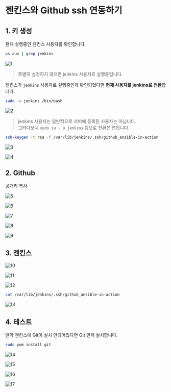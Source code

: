 # 젠킨스와 Github ssh 연동하기


## 1. 키 생성

현재 실행중인 젠킨스 사용자를 확인합니다.

```bash
ps aux | grep jenkins
```

![1](./images/1.png)

> 특별히 설정하지 않으면 jenkins 사용자로 실행중입니다.

젠킨스가 ```jenkins``` 사용자로 실행중인게 확인되었다면 **현재 사용자를 jenkins로 전환**합니다.

```bash
sudo -u jenkins /bin/bash
```

![2](./images/2.png)

> jenkins 사용자는 일반적으로 서버에 등록된 사용자는 아닙니다.  
그러다보니 ```sudo su - u jenkins``` 등으로 전환은 안됩니다.


```bash
ssh-keygen -t rsa -f /var/lib/jenkins/.ssh/github_ansible-in-action
```

![3](./images/3.png)

![4](./images/4.png)

## 2. Github

공개키 복사

![5](./images/5.png)

![6](./images/6.png)

![7](./images/7.png)

![8](./images/8.png)

![9](./images/9.png)


## 3. 젠킨스

![10](./images/10.png)

![11](./images/11.png)

![12](./images/12.png)

```bash
cat /var/lib/jenkins/.ssh/github_ansible-in-action
```

![13](./images/13.png)

## 4. 테스트

만약 젠킨스에 Git이 설치 안되어있다면 Git 먼저 설치합니다.

```bash
sudo yum install git
```

![14](./images/14.png)

![15](./images/15.png)

![16](./images/16.png)

![17](./images/17.png)